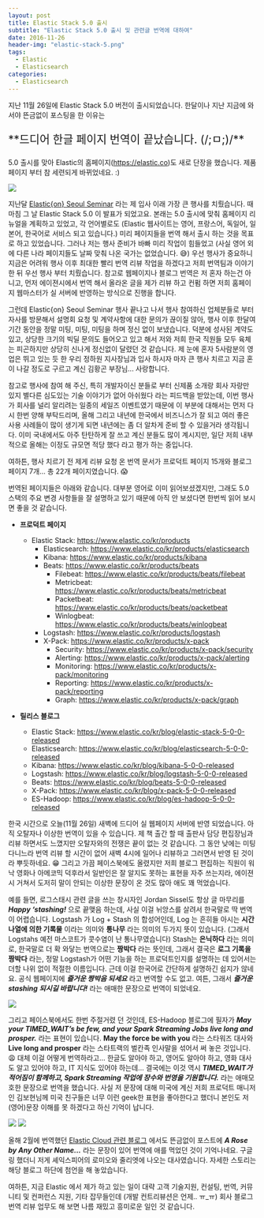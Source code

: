 ```yaml
---
layout: post
title: Elastic Stack 5.0 출시
subtitle: "Elastic Stack 5.0 출시 및 관련글 번역에 대하여"
date: 2016-11-26
header-img: "elastic-stack-5.png"
tags:
  - Elastic
  - Elasticsearch
categories:
  - Elasticsearch
---
```


지난 11월 26일에 Elastic Stack 5.0 버전이 출시되었습니다. 한달이나 지난 지금에 와서야 뜬금없이 포스팅을 한 이유는

<p style="font-size:1.6em">**드디어 한글 페이지 번역이 끝났습니다. (/;ㅁ;)/**</p>

5.0 출시를 맞아 Elastic의 홈페이지(https://elastic.co)도 새로 단장을 했습니다. 제품 페이지 부터 참 세련되게 바뀌었네요. :)

![](elastic-product-page.png)

지난달 [Elastic{on} Seoul Seminar](/2016/10/elastic-seoul-seminar) 라는 제 입사 이래 가장 큰 행사를 치뤘습니다. 때마침 그 날 Elastic Stack 5.0 이 발표가 되었고요. 본래는 5.0 출시에 맞춰 홈페이지 리뉴얼을 계획하고 있었고, 각 언어별로도 (Elastic 웹사이트는 영어, 프랑스어, 독일어, 일본어, 한국어로 서비스 되고 있습니다.) 미리 페이지들을 번역 해서 출시 하는 것을 목표로 하고 있었습니다. 그러나 저는 행사 준비가 바빠 미리 작업이 힘들었고 (사실 영어 외에 다른 나라 페이지들도 날짜 맞춰 나온 국가는 없었습니다. 😅) 우선 행사가 중요하니 지금은 어려워 행사 이후 최대한 빨리 번역 리뷰 작업을 하겠다고 저희 번역팀과 이야기 한 뒤 우선 행사 부터 치뤘습니다. 참고로 웹페이지나 블로그 번역은 저 혼자 하는건 아니고, 먼저 에이젼시에서 번역 해서 올라온 글을 제가 리뷰 하고 컨펌 하면 저희 홈페이지 웹마스터가 실 서버에 반영하는 방식으로 진행을 합니다.

그런데 Elastic{on} Seoul Seminar 행사 끝나고 나서 행사 참여하신 업체분들로 부터 자사를 방문해서 설명회 요청 및 계약사항에 대한 문의가 끊이질 않아, 행사 이후 한달여 기간 동안을 정말 미팅, 미팅, 미팅을 하며 정신 없이 보냈습니다. 덕분에 성사된 계약도 있고, 상당한 크기의 빅딜 문의도 들어오고 있고 해서 저와 저희 한국 직원들 모두 육체는 피곤하지만 상당히 신나게 정신없이 달렸던 것 같습니다. 제 눈에 혼자 5사람분의 영업은 뛰고 있는 듯 한 우리 정하원 지사장님과 입사 하시자 마자 큰 행사 치르고 지금 혼이 나갈 정도로 구르고 계신 김황곤 부장님... 사랑합니다.

참고로 행사에 참여 해 주신, 특히 개발자이신 분들로 부터 신제품 소개랑 회사 자랑만 있지 별다른 심도있는 기술 이야기가 없어 아쉬웠다 라는 피드백을 받았는데, 이번 행사가 회사를 널리 알리려는 일종의 세일즈 이벤트였기 때문에 이 부분에 대해서는 먼저 다시 한번 양해 부탁드리며, 올해 그리고 내년에 한국에서 비즈니스가 잘 되고 여러 좋은 사용 사례들이 많이 생기게 되면 내년에는 좀 더 알차게 준비 할 수 있을거라 생각됩니다. 이미 국내에서도 아주 탄탄하게 잘 쓰고 계신 분들도 많이 계시지만, 일단 저희 내부적으로 올해는 이정도 규모면 적당 했다 라고 평가 하는 중입니다.

여하튼, 행사 치르기 전 제게 리뷰 요청 온 번역 문서가 프로덕트 페이지 15개와 블로그 페이지 7개... 총 22개 페이지였습니다. 😱

번역된 페이지들은 아래와 같습니다. 대부분 영어로 이미 읽어보셨겠지만, 그래도 5.0 스택의 주요 변경 사항들을 잘 설명하고 있기 때문에 아직 안 보셨다면 한번씩 읽어 보시면 좋을 것 같습니다.

- **프로덕트 페이지**
  - Elastic Stack: https://www.elastic.co/kr/products
    - Elasticsearch: https://www.elastic.co/kr/products/elasticsearch
    - Kibana: https://www.elastic.co/kr/products/kibana
    - Beats: https://www.elastic.co/kr/products/beats
      - Filebeat: https://www.elastic.co/kr/products/beats/filebeat
      - Metricbeat: https://www.elastic.co/kr/products/beats/metricbeat
      - Packetbeat: https://www.elastic.co/kr/products/beats/packetbeat
      - Winlogbeat: https://www.elastic.co/kr/products/beats/winlogbeat
    - Logstash: https://www.elastic.co/kr/products/logstash
    - X-Pack: https://www.elastic.co/kr/products/x-pack
      - Security: https://www.elastic.co/kr/products/x-pack/security
      - Alerting: https://www.elastic.co/kr/products/x-pack/alerting
      - Monitoring: https://www.elastic.co/kr/products/x-pack/monitoring
      - Reporting: https://www.elastic.co/kr/products/x-pack/reporting
      - Graph: https://www.elastic.co/kr/products/x-pack/graph

- **릴리스 블로그**
  - Elastic Stack: https://www.elastic.co/kr/blog/elastic-stack-5-0-0-released
  - Elasticsearch: https://www.elastic.co/kr/blog/elasticsearch-5-0-0-released
  - Kibana: https://www.elastic.co/kr/blog/kibana-5-0-0-released
  - Logstash: https://www.elastic.co/kr/blog/logstash-5-0-0-released
  - Beats: https://www.elastic.co/kr/blog/beats-5-0-0-released
  - X-Pack: https://www.elastic.co/kr/blog/x-pack-5-0-0-released
  - ES-Hadoop: https://www.elastic.co/kr/blog/es-hadoop-5-0-0-released

한국 시간으로 오늘(11월 26일) 새벽에 드디어 실 웹페이지 서버에 반영 되었습니다. 아직 오탈자나 이상한 번역이 있을 수 있습니다. 제 책 출간 할 때 출판사 담당 편집장님과 리뷰 하면서도 느꼈지만 오탈자와의 전쟁은 끝이 없는 것 같습니다. 그 동안 낮에는 미팅 다니느라 번역 리뷰 할 시간이 없어 새벽 4시에 일어나 리뷰하고 그러면서 반영 된 것이라 뿌듯하네요. 😁 그리고 가끔 페이스북에도 올렸지만 저희 블로그 편집하는 직원이 워낙 영화나 아메코믹 덕후라서 일반인은 잘 알지도 못하는 표현을 자주 쓰는지라, 에이젼시 거쳐서 도저히 말이 안되는 이상한 문장이 온 것도 많아 애도 꽤 먹었습니다.

예를 들면, 로그스태시 관련 글을 쓰는 창시자인 Jordan Sissel도 항상 글 마무리를 ***Happy ‘stashing!*** 으로 끝맺음 하는데, 사실 이걸 뉘앙스를 살려서 한국말로 딱 번역이 어렵습니다. Logstash 가 Log + Stash 의 합성어인데, Log 는 흔히들 아시는 **시간 나열에 의한 기록물** 이라는 의미와 **통나무** 라는 의미의 두가지 뜻이 있습니다. (그래서 Logstahs 예전 마스코트가 콧수염이 난 통나무였습니다) Stash는 **은닉하다** 라는 의미로, 한국말로 더 확 와닿는 번역으로는 **짱박다** 라는 뜻인데, 그래서 결국은 **로그 기록을 짱박다** 라는, 정말 Logstash가 어떤 기능을 하는 프로덕트인지를 설명하는 데 있어서는 더할 나위 없이 적절한 이름입니다. 근데 이걸 한국어로 간단하게 설명하긴 쉽지가 않네요. 공식 웹페이지에 ***즐거운 짱박음 되세요*** 라고 번역할 수도 없고. 여튼, 그래서 ***즐거운 stashing 되시길 바랍니다!*** 라는 애매한 문장으로 번역이 되었네요.

![](logstash.png)

그리고 페이스북에서도 한번 주절거렸 던 것인데, ES-Hadoop 블로그에 필자가 ***May your TIMED_WAIT’s be few, and your Spark Streaming Jobs live long and prosper.*** 라는 표현이 있습니다. **May the force be with you** 라는 스타워즈 대사와 **Live long and prosper** 라는 스타트랙의 벌칸족 인사말을 섞어서 써 놓은 것입니다. 😩 대체 이걸 어떻게 번역하라고... 한글도 알아야 하고, 영어도 알아야 하고, 영화 대사도 알고 있어야 하고, IT 지식도 있어야 하는데... 결국에는 이것 역시 ***TIMED_WAIT가 적어짐이 함께하고, Spark Streaming 작업에 장수와 번영을 기원합니다.*** 라는 애매모호한 문장으로 번역을 했습니다. 사실 저 문장에 대해 미국에 계신 저희 프로덕트 매니저인 김보현님께 미국 친구들은 너무 이런 geek한 표현을 좋아한다고 했더니 본인도 저 (영어)문장 이해를 못 하겠다고 하신 기억이 납니다.

![](force.gif)  ![](livelong.gif)

올해 2월에 번역했던 [Elastic Cloud 관련 블로그](https://www.elastic.co/kr/blog/introducing-elastic-cloud-and-elastic-cloud-enterprise) 에서도 뜬금없이 포스트에 ***A Rose by Any Other Name...*** 라는 문장이 있어 번역에 애를 먹었던 것이 기억나네요. 구글링 했더니 저게 셰익스피어의 로미오와 줄리엣에 나오는 대사였습니다. 자세한 스토리는 해당 블로그 하단에 첨언을 해 놓았습니다.

여하튼, 지금 Elastic 에서 제가 하고 있는 일이 대략 고객 기술지원, 컨설팅, 번역, 커뮤니티 및 컨퍼런스 지원, 기타 잡무들인데 (개발 컨트리뷰션은 언제.. ㅠ_ㅠ) 회사 블로그 번역 리뷰 업무도 해 보면 나름 재밌고 흥미로운 일인 것 같습니다.